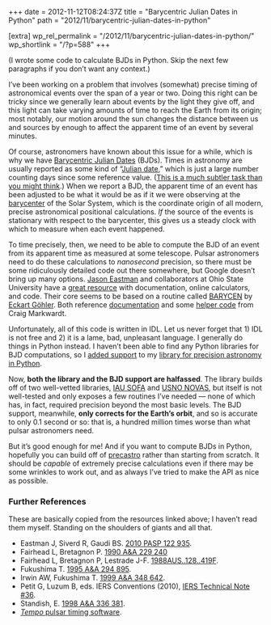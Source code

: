 +++
date = 2012-11-12T08:24:37Z
title = "Barycentric Julian Dates in Python"
path = "2012/11/barycentric-julian-dates-in-python"

[extra]
wp_rel_permalink = "/2012/11/barycentric-julian-dates-in-python/"
wp_shortlink = "/?p=588"
+++

(I wrote some code to calculate BJDs in Python. Skip the next few paragraphs
if you don’t want any context.)

I’ve been working on a problem that involves (somewhat) precise timing of
astronomical events over the span of a year or two. Doing this right can be
tricky since we generally learn about events by the light they give off, and
this light can take varying amounts of time to reach the Earth from its
origin; most notably, our motion around the sun changes the distance between
us and sources by enough to affect the apparent time of an event by several
minutes.

Of course, astronomers have known about this issue for a while, which is why
we have
[Barycentric Julian Dates](http://en.wikipedia.org/wiki/Barycentric_Julian_Date)
(BJDs). Times in astronomy are usually reported as some kind of
“[Julian date](http://en.wikipedia.org/wiki/Julian_date),” which is just a
large number counting days since some reference value.
([This is a much subtler task than you might think](http://en.wikipedia.org/wiki/Time_standard).)
When we report a BJD, the apparent time of an event has been adjusted to be
what it would be as if it we were observing at the
[barycenter](http://en.wikipedia.org/wiki/Barycenter) of the Solar System,
which is the coordinate origin of all modern, precise astronomical positional
calculations. _If_ the source of the events is stationary with respect to the
barycenter, this gives us a steady clock with which to measure when each event
happened.

To time precisely, then, we need to be able to compute the BJD of an event
from its apparent time as measured at some telescope. Pulsar astronomers need
to do these calculations to _nanosecond_ precision, so there must be some
ridiculously detailed code out there somewhere, but Google doesn’t bring up
many options. [Jason Eastman](http://www.astronomy.ohio-state.edu/~jdeast/)
and collaborators at Ohio State University have a
[great resource](http://astroutils.astronomy.ohio-state.edu/time/) with
documentation, online calculators, and code. Their core seems to be based on a
routine called
[BARYCEN](http://astro.uni-tuebingen.de/software/idl/aitlib/astro/barycen.html)
by [Eckart Göhler](http://astro.uni-tuebingen.de/~goehler/). Both reference
[documentation](http://lheawww.gsfc.nasa.gov/Craig.Markwardt/bary/) and some
[helper code](http://www.physics.wisc.edu/~craigm/idl/) from Craig Markwardt.

Unfortunately, all of this code is written in IDL. Let us never forget that 1)
IDL is not free and 2) it is a lame, bad, unpleasant language. I generally do
things in Python instead. I haven’t been able to find any Python libraries for
BJD computations, so I
[added support](https://github.com/pkgw/precastro/commit/4d8926366a7ee081afab79beeb527d1e352a4080)
to my
[library for precision astronomy in Python](https://github.com/pkgw/precastro/).

Now, **both the library and the BJD support are halfassed**. The library
builds off of two well-vetted libraries, [IAU SOFA](http://www.iausofa.org/)
and [USNO NOVAS](http://aa.usno.navy.mil/software/novas/novas_info.php), but
itself is not well-tested and only exposes a few routines I’ve needed — none
of which has, in fact, required precision beyond the most basic levels. The
BJD support, meanwhile, **only corrects for the Earth’s orbit**, and so is
accurate to only 0.1 second or so: that is, a hundred million times worse than
what pulsar astronomers need.

But it’s good enough for me! And if you want to compute BJDs in Python,
hopefully you can build off of [precastro](https://github.com/pkgw/precastro/)
rather than starting from scratch. It should be _capable_ of extremely precise
calculations even if there may be some wrinkles to work out, and as always
I’ve tried to make the API as nice as possible.

### Further References

These are basically copied from the resources linked above; I haven’t read
them myself. Standing on the shoulders of giants and all that.

- Eastman J, Siverd R, Gaudi BS.
  [2010 PASP 122 935](http://adsabs.harvard.edu/abs/2010PASP..122..935E).
- Fairhead L, Bretagnon P.
  [1990 A&A 229 240](http://adsabs.harvard.edu/abs/1990A&A...229..240F)
- Fairhead L, Bretagnon P, Lestrade J-F.
  [1988AUS..128..419F](http://adsabs.harvard.edu/abs/1988IAUS..128..419F).
- Fukushima T.
  [1995 A&A 294 895](http://adsabs.harvard.edu/abs/1995A&A...294..895F).
- Irwin AW, Fukushima T.
  [1999 A&A 348 642](http://adsabs.harvard.edu/abs/1999A&A...348..642I).
- Petit G, Luzum B, eds. IERS Conventions (2010),
  [IERS Technical Note #36](http://www.iers.org/nn_11216/IERS/EN/Publications/TechnicalNotes/tn36.html).
- Standish, E.
  [1998 A&A 336 381](http://adsabs.harvard.edu/abs/1998A&A...336..381S).
- [_Tempo_ pulsar timing software](http://tempo.sourceforge.net/).
